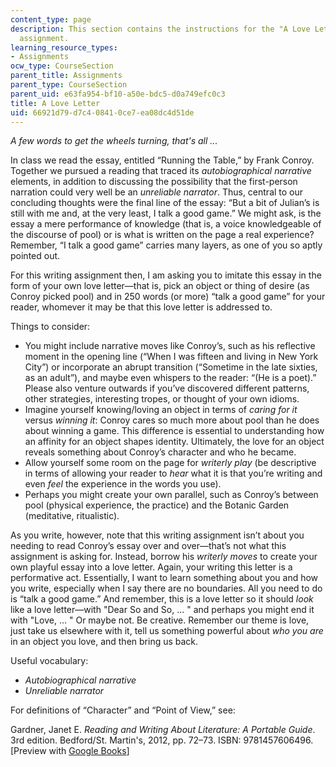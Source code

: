 ```yaml
---
content_type: page
description: This section contains the instructions for the "A Love Letter" writing
  assignment.
learning_resource_types:
- Assignments
ocw_type: CourseSection
parent_title: Assignments
parent_type: CourseSection
parent_uid: e63fa954-bf10-a50e-bdc5-d0a749efc0c3
title: A Love Letter
uid: 66921d79-d7c4-0841-0ce7-ea08dc4d51de
---
```


_A few words to get the wheels turning, that's all ..._

In class we read the essay, entitled “Running the Table,” by Frank Conroy. Together we pursued a reading that traced its _autobiographical narrative_ elements, in addition to discussing the possibility that the first-person narration could very well be an _unreliable narrator_. Thus, central to our concluding thoughts were the final line of the essay: “But a bit of Julian’s is still with me and, at the very least, I talk a good game.” We might ask, is the essay a mere performance of knowledge (that is, a voice knowledgeable of the discourse of pool) or is what is written on the page a real experience? Remember, “I talk a good game” carries many layers, as one of you so aptly pointed out.

For this writing assignment then, I am asking you to imitate this essay in the form of your own love letter—that is, pick an object or thing of desire (as Conroy picked pool) and in 250 words (or more) “talk a good game” for your reader, whomever it may be that this love letter is addressed to.

Things to consider:

*   You might include narrative moves like Conroy’s, such as his reflective moment in the opening line (“When I was fifteen and living in New York City”) or incorporate an abrupt transition (“Sometime in the late sixties, as an adult”), and maybe even whispers to the reader: “(He is a poet).” Please also venture outwards if you’ve discovered different patterns, other strategies, interesting tropes, or thought of your own idioms.
*   Imagine yourself knowing/loving an object in terms of _caring for it_ versus _winning it_: Conroy cares so much more about pool than he does about winning a game. This difference is essential to understanding how an affinity for an object shapes identity. Ultimately, the love for an object reveals something about Conroy’s character and who he became.
*   Allow yourself some room on the page for _writerly play_ (be descriptive in terms of allowing your reader to _hear_ what it is that you’re writing and even _feel_ the experience in the words you use).
*   Perhaps you might create your own parallel, such as Conroy’s between pool (physical experience, the practice) and the Botanic Garden (meditative, ritualistic).

As you write, however, note that this writing assignment isn’t about you needing to read Conroy’s essay over and over—that’s not what this assignment is asking for. Instead, borrow his _writerly moves_ to create your own playful essay into a love letter. Again, your writing this letter is a performative act. Essentially, I want to learn something about you and how you write, especially when I say there are no boundaries. All you need to do is “talk a good game.” And remember, this is a love letter so it should _look_ like a love letter—with "Dear So and So, ... " and perhaps you might end it with "Love, ... " Or maybe not. Be creative. Remember our theme is love, just take us elsewhere with it, tell us something powerful about _who you are_ in an object you love, and then bring us back.

Useful vocabulary:

*   _Autobiographical narrative_
*   _Unreliable narrator_

For definitions of “Character” and “Point of View,” see:

Gardner, Janet E. _Reading and Writing About Literature: A Portable Guide_. 3rd edition. Bedford/St. Martin's, 2012, pp. 72–73. ISBN: 9781457606496. \[Preview with [Google Books](https://books.google.com/books?id=s97fQH3EdloC&lpg=PP1&dq=gardner%20reading%20and%20writing%20about%20literature&pg=PP1#v=onepage&q&f=false)\]